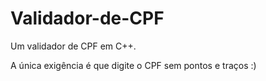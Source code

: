 # Validador-de-CPF
Um validador de CPF em C++.

A única exigência é que digite o CPF sem pontos e traços :)
